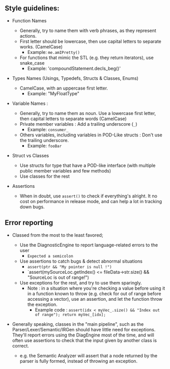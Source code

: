 ## Style guidelines:

 * Function Names
	* Generally, try to name them with verb phrases, as they represent actions.
	* First letter should be lowercase, then use capital letters to separate works. (CamelCase) 
		* Example: `me.amIPretty()`
	* For functions that mimic the STL (e.g. they return iterators), use snake_case
		* Example: 'compoundStatement.decls_beg()'

* Types Names (Usings, Typedefs, Structs & Classes, Enums)
	* CamelCase, with an uppercase first letter.
		* Example: "MyFloatType"

* Variable Names :
	* Generally, try to name them as noun. Use a lowercase first letter, then capital letters to separate words (CamelCase)
	* Private member variables : Add a trailing underscore (`_`)
		* Example: `consumer_`
	* Others variables, including variables in POD-Like structs : Don't use the trailing underscore.
		* Example: `fooBar`

* Struct vs Classes
	* Use structs for type that have a POD-like interface (with multiple public member variables and few methods)
	* Use classes for the rest

* Assertions
	* When in doubt, use `assert()` to check if everything's alright. It no cost on performance in release mode, and can help a lot in tracking down bugs.

## Error reporting
* Classed from the most to the least favored;
	* Use the DiagnosticEngine to report language-related errors to the user
		* `Expected a semicolon`	
	* Use assertions to catch bugs & detect abnormal situations
		* `assert(ptr && "My pointer is null !")`
		* `assert(mySourceLoc.getIndex() <= fileData->str.size() && "SourceLoc is out of range!")
	* Use exceptions for the rest, and try to use them sparingly.
		* Note : in a situation where you're checking a value before using it in a function known to throw
		  (e.g. check for out of range before accessing a vector), use an assertion, and let the function throw the exception.
			* Example code : `assert(idx < myVec_.size() && "Index out of range"); return myVec_[idx];`

* Generally speaking, classes in the "main pipeline", such as the Parser/Lexer/Semantic/IRGen should have little need for exceptions. They'll report errors
  using the DiagEngine most of the time, and will often use assertions to check that the input given by another class is correct.
	* e.g. the Semantic Analyzer will assert that a node returned by the parser is fully formed, instead of throwing an exception.